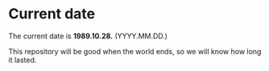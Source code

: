 # Current date

The current date is **1989.10.28.** (YYYY.MM.DD.)

This repository will be good when the world ends, so we will know how long it lasted.